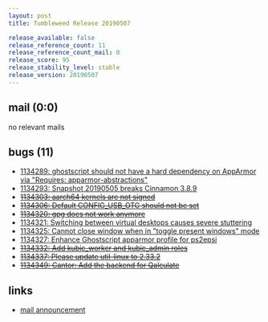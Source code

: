 ```yaml
---
layout: post
title: Tumbleweed Release 20190507

release_available: false
release_reference_count: 11
release_reference_count_mail: 0
release_score: 95
release_stability_level: stable
release_version: 20190507
---
```


## mail (0:0)

no relevant mails

## bugs (11)

<!--more-->

- [1134289: ghostscript should not have a hard dependency on AppArmor via "Requires: apparmor-abstractions"](https://bugzilla.opensuse.org/show_bug.cgi?id=1134289)
- [1134293: Snapshot 20190505 breaks Cinnamon 3.8.9](https://bugzilla.opensuse.org/show_bug.cgi?id=1134293)
- ~~[1134303: aarch64 kernels are not signed](https://bugzilla.opensuse.org/show_bug.cgi?id=1134303)~~
- ~~[1134306: Default CONFIG_USB_OTG should not be set](https://bugzilla.opensuse.org/show_bug.cgi?id=1134306)~~
- ~~[1134320: gpg does not work anymore](https://bugzilla.opensuse.org/show_bug.cgi?id=1134320)~~
- [1134321: Switching between virtual desktops causes severe stuttering](https://bugzilla.opensuse.org/show_bug.cgi?id=1134321)
- [1134325: Cannot close window when in "toggle present windows" mode](https://bugzilla.opensuse.org/show_bug.cgi?id=1134325)
- [1134327: Enhance Ghostscript apparmor profile for ps2epsi](https://bugzilla.opensuse.org/show_bug.cgi?id=1134327)
- ~~[1134332: Add kubic_worker and kubic_admin roles](https://bugzilla.opensuse.org/show_bug.cgi?id=1134332)~~
- ~~[1134337: Please update util-linux to 2.33.2](https://bugzilla.opensuse.org/show_bug.cgi?id=1134337)~~
- ~~[1134349: Cantor: Add the backend for Qalculate](https://bugzilla.opensuse.org/show_bug.cgi?id=1134349)~~



## links

- [mail announcement](https://lists.opensuse.org/opensuse-factory/2019-05/msg00088.html)
